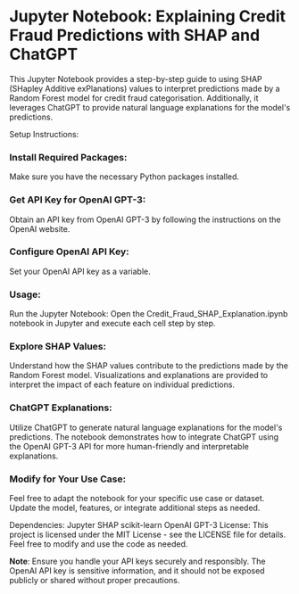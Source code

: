 # Jupyter Notebook: Explaining Credit Fraud Predictions with SHAP and ChatGPT
This Jupyter Notebook provides a step-by-step guide to using SHAP (SHapley Additive exPlanations) values to interpret predictions made by a Random Forest model for credit fraud categorisation. 
Additionally, it leverages ChatGPT to provide natural language explanations for the model's predictions.

Setup Instructions:
### Install Required Packages:
Make sure you have the necessary Python packages installed. 

### Get API Key for OpenAI GPT-3:
Obtain an API key from OpenAI GPT-3 by following the instructions on the OpenAI website.

### Configure OpenAI API Key:
Set your OpenAI API key as a variable. 

### Usage:
Run the Jupyter Notebook:
Open the Credit_Fraud_SHAP_Explanation.ipynb notebook in Jupyter and execute each cell step by step.

### Explore SHAP Values:
Understand how the SHAP values contribute to the predictions made by the Random Forest model. Visualizations and explanations are provided to interpret the impact of each feature on individual predictions.

### ChatGPT Explanations:
Utilize ChatGPT to generate natural language explanations for the model's predictions. The notebook demonstrates how to integrate ChatGPT using the OpenAI GPT-3 API for more human-friendly and interpretable explanations.

### Modify for Your Use Case:
Feel free to adapt the notebook for your specific use case or dataset. Update the model, features, or integrate additional steps as needed.

Dependencies:
Jupyter
SHAP
scikit-learn
OpenAI GPT-3
License:
This project is licensed under the MIT License - see the LICENSE file for details. Feel free to modify and use the code as needed.

__Note__: Ensure you handle your API keys securely and responsibly. The OpenAI API key is sensitive information, and it should not be exposed publicly or shared without proper precautions.
